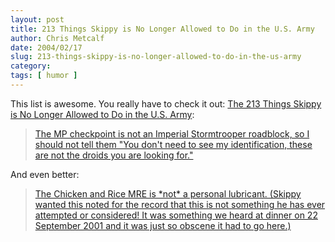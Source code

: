 ```yaml
---
layout: post
title: 213 Things Skippy is No Longer Allowed to Do in the U.S. Army
author: Chris Metcalf
date: 2004/02/17
slug: 213-things-skippy-is-no-longer-allowed-to-do-in-the-us-army
category: 
tags: [ humor ]
---
```


This list is awesome. You really have to check it out: <a href="http://kewlstuff.editthispage.com/stories/storyReader$2236">The 213 Things Skippy is No Longer Allowed to Do in the U.S. Army</a>:

<blockquote><a href="http://kewlstuff.editthispage.com/stories/storyReader$2236">The MP checkpoint is not an Imperial Stormtrooper roadblock, so I should not tell them "You don't need to see my identification, these are not the droids you are looking for."</a></blockquote>

And even better:

<blockquote><a href="http://kewlstuff.editthispage.com/stories/storyReader$2236">The Chicken and Rice MRE is *not* a personal lubricant. (Skippy wanted this noted for the record that this is not something he has ever attempted or considered! It was something we heard at dinner on 22 September 2001 and it was just so obscene it had to go here.)</a></blockquote>

